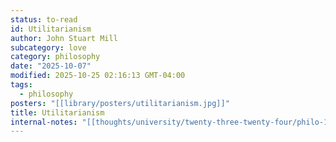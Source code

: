 ```yaml
---
status: to-read
id: Utilitarianism
author: John Stuart Mill
subcategory: love
category: philosophy
date: "2025-10-07"
modified: 2025-10-25 02:16:13 GMT-04:00
tags:
  - philosophy
posters: "[[library/posters/utilitarianism.jpg]]"
title: Utilitarianism
internal-notes: "[[thoughts/university/twenty-three-twenty-four/philo-1aa3/John Stuart Mill]]"
---
```

